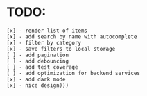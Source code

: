 # TODO:

    [x] - render list of items
    [x] - add search by name with autocomplete
    [x] - filter by category
    [x] - save filters to local storage
    [ ] - add pagination
    [ ] - add debouncing
    [ ] - add test coverage
    [ ] - add optimization for backend services
    [x] - add dark mode
    [x] - nice design)))
